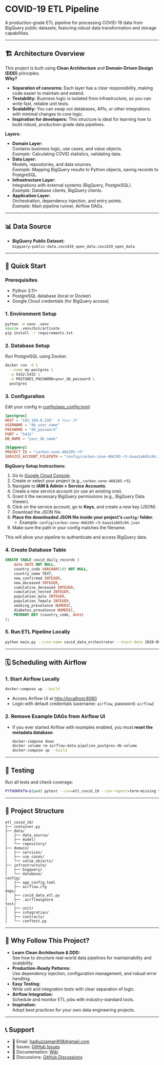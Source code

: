 # COVID-19 ETL Pipeline

A production-grade ETL pipeline for processing COVID-19 data from BigQuery public datasets, featuring robust data transformation and storage capabilities.

---

## 🏗️ Architecture Overview

This project is built using **Clean Architecture** and **Domain-Driven Design (DDD)** principles.  
**Why?**  
- **Separation of concerns:** Each layer has a clear responsibility, making code easier to maintain and extend.
- **Testability:** Business logic is isolated from infrastructure, so you can write fast, reliable unit tests.
- **Scalability:** You can swap out databases, APIs, or other integrations with minimal changes to core logic.
- **Inspiration for developers:** This structure is ideal for learning how to build robust, production-grade data pipelines.

**Layers:**
- **Domain Layer:**  
  Contains business logic, use cases, and value objects.  
  *Example:* Calculating COVID statistics, validating data.
- **Data Layer:**  
  Models, repositories, and data sources.  
  *Example:* Mapping BigQuery results to Python objects, saving records to PostgreSQL.
- **Infrastructure Layer:**  
  Integrations with external systems (BigQuery, PostgreSQL).  
  *Example:* Database clients, BigQuery clients.
- **Application Layer:**  
  Orchestration, dependency injection, and entry points.  
  *Example:* Main pipeline runner, Airflow DAGs.

---

## 📊 Data Source

- **BigQuery Public Dataset:**  
  `bigquery-public-data.covid19_open_data.covid19_open_data`

---

## 🚀 Quick Start

### Prerequisites

- Python 3.11+
- PostgreSQL database (local or Docker)
- Google Cloud credentials (for BigQuery access)

### 1. Environment Setup

```bash
python -m venv .venv
source .venv/bin/activate
pip install -r requirements.txt
```

### 2. Database Setup

Run PostgreSQL using Docker:

```bash
docker run -d \
  --name my-postgres \
  -p 5432:5432 \
  -e POSTGRES_PASSWORD=your_db_password \
  postgres
```

### 3. Configuration

Edit your config in [config/app_config.toml](config/app_config.toml):

```toml
[postgres]
HOST = "192.168.0.236"  # Your IP
USERNAME = "db_user_name"
PASSWORD = "db_password"
PORT = "5432"
DB_NAME = "your_db_name"

[bigquery]
PROJECT_ID = "carbon-zone-466205-r5"
SERVICE_ACCOUNT_FILEPATH = "config/carbon-zone-466205-r5-baaa1a665c04.json"
```

**BigQuery Setup Instructions:**

1. Go to [Google Cloud Console](https://console.cloud.google.com/).
2. Create or select your project (e.g., `carbon-zone-466205-r5`).
3. Navigate to **IAM & Admin > Service Accounts**.
4. Create a new service account (or use an existing one).
5. Grant it the necessary BigQuery permissions (e.g., BigQuery Data Viewer).
6. Click on the service account, go to **Keys**, and create a new key (JSON).
7. Download the JSON file.
8. **Place the downloaded JSON file inside your project's `config/` folder.**
   - Example: `config/carbon-zone-466205-r5-baaa1a665c04.json`
9. Make sure the path in your config matches the filename.

This will allow your pipeline to authenticate and access BigQuery data.

### 4. Create Database Table

```sql
CREATE TABLE covid_daily_records (
    date DATE NOT NULL,
    country_code VARCHAR(10) NOT NULL,
    country_name TEXT,
    new_confirmed INTEGER,
    new_deceased INTEGER,
    cumulative_deceased INTEGER,
    cumulative_tested INTEGER,
    population_male INTEGER,
    population_female INTEGER,
    smoking_prevalence NUMERIC,
    diabetes_prevalence NUMERIC,
    PRIMARY KEY (country_code, date)
);
```

### 5. Run ETL Pipeline Locally

```bash
python main.py --cron-name covid_data_orchestrator --start-date 2020-08-01 --end-date 2020-08-02
```

---

## 🗓️ Scheduling with Airflow

### 1. Start Airflow Locally

```bash
docker-compose up --build
```

- Access Airflow UI at [http://localhost:8080](http://localhost:8080)
- Login with default credentials (username: `airflow`, password: `airflow`)

### 2. Remove Example DAGs from Airflow UI

- If you ever started Airflow with examples enabled, you must **reset the metadata database**:
  ```bash
  docker-compose down
  docker volume rm airflow-data-pipeline_postgres-db-volume
  docker-compose up --build
  ```
---

## 🧪 Testing

Run all tests and check coverage:

```bash
PYTHONPATH=$(pwd) pytest --cov=etl_covid_19 --cov-report=term-missing test/
```

---

## 📁 Project Structure

```
etl_covid_19/
├── container.py
├── data/
│   ├── data_source/
│   ├── model/
│   └── repository/
├── domain/
│   ├── services/
│   ├── use_cases/
│   └── value_objects/
├── infrastructure/
│   ├── bigquery/
│   └── database/
config/
│   ├── app_config.toml
│   ├── airflow.cfg
dags/
│   ├── covid_data_etl.py
│   ├── .airflowignore
test/
│   ├── unit/
│   ├── integration/
│   ├── contracts/
│   └── conftest.py
```

---

## 🌟 Why Follow This Project?

- **Learn Clean Architecture & DDD:**  
  See how to structure real-world data pipelines for maintainability and scalability.
- **Production-Ready Patterns:**  
  Use dependency injection, configuration management, and robust error handling.
- **Easy Testing:**  
  Write unit and integration tests with clear separation of logic.
- **Airflow Integration:**  
  Schedule and monitor ETL jobs with industry-standard tools.
- **Inspiration:**  
  Adopt best practices for your own data engineering projects.

---

## 📞 Support

- 📧 Email: hadiuzzaman908@gmail.com
- 🐛 Issues: [GitHub Issues](https://github.com/hadiuzzaman524/python-clean-architecture/issues)
- 📖 Documentation: [Wiki](https://github.com/hadiuzzaman524/python-clean-architecture/wiki)
- 💬 Discussions: [GitHub Discussions](https://github.com/hadiuzzaman524/python-clean-architecture/discussions)